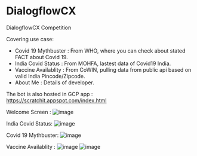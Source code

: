 # DialogflowCX
DialogflowCX Competition 

Covering use case:
- Covid 19 Mythbuster : From WHO, where you can check about stated FACT about Covid 19.
- India Covid Status  : From MOHFA, lastest data of Covid19 India.
- Vaccine Availablity : From CoWIN, pulling data from public api based on valid India Pincode/Zipcode.
- About Me : Details of developer.

The bot is also hosted in GCP app : https://scratchit.appspot.com/index.html

Welcome Screen :
![image](https://user-images.githubusercontent.com/32197733/119266606-15b76480-bc09-11eb-8f90-6ad727fe1a01.png)

India Covid Status:
![image](https://user-images.githubusercontent.com/32197733/119266632-34b5f680-bc09-11eb-845c-058847c968ea.png)

Covid 19 Mythbuster:
![image](https://user-images.githubusercontent.com/32197733/119266662-531bf200-bc09-11eb-94ac-3e4658830b1d.png)

Vaccine Availablity :
![image](https://user-images.githubusercontent.com/32197733/119266738-924a4300-bc09-11eb-94ee-bcb92037db97.png)
![image](https://user-images.githubusercontent.com/32197733/119266743-9d04d800-bc09-11eb-9594-342b8c4908de.png)
